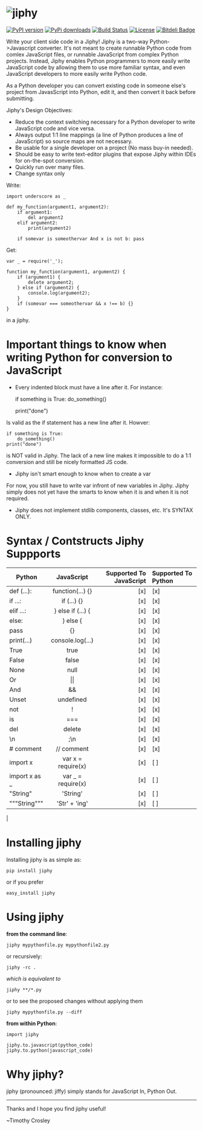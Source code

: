 ![jiphy](https://raw.github.com/timothycrosley/jiphy/master/logo.png)
=====

[![PyPI version](https://badge.fury.io/py/jiphy.png)](http://badge.fury.io/py/jiphy)
[![PyPi downloads](https://pypip.in/d/jiphy/badge.png)](https://crate.io/packages/jiphy/)
[![Build Status](https://travis-ci.org/timothycrosley/jiphy.png?branch=master)](https://travis-ci.org/timothycrosley/jiphy)
[![License](https://pypip.in/license/jiphy/badge.png)](https://pypi.python.org/pypi/jiphy/)
[![Bitdeli Badge](https://d2weczhvl823v0.cloudfront.net/timothycrosley/jiphy/trend.png)](https://bitdeli.com/free "Bitdeli Badge")

Write your client side code in a Jiphy! Jiphy is a two-way Python->Javascript converter. It's not meant to create
runnable Python code from comlex JavaScript files, or runnable JavaScript from complex Python projects. Instead,
Jiphy enables Python programmers to more easily write JavaScript code by allowing them to use more familiar syntax,
and even JavaScript developers to more easily write Python code.

As a Python developer you can convert existing code in someone else's project from JavasScript into Python, edit it,
and then convert it back before submitting.

Jiphy's Design Objectives:

- Reduce the context switching necessary for a Python developer to write JavaScript code and vice versa.
- Always output 1:1 line mappings (a line of Python produces a line of JavaScript) so source maps are not necessary.
- Be usable for a single developer on a project (No mass buy-in needed).
- Should be easy to write text-editor plugins that expose Jiphy within IDEs for on-the-spot conversion.
- Quickly run over many files.
- Change syntax only

Write:

    import underscore as _

    def my_function(argument1, argument2):
        if argument1:
            del argument2
        elif argument2:
            print(argument2)

        if somevar is someothervar And x is not b: pass


Get:

    var _ = require('_');

    function my_function(argument1, argument2) {
        if (argument1) {
            delete argument2;
        } else if (argument2) {
            console.log(argument2);
        }
        if (somevar === someothervar && x !== b) {}
    }

in a jiphy.


Important things to know when writing Python for conversion to JavaScript
===================

- Every indented block must have a line after it. For instance:

    if something is True:
        do_something()

    print("done")

Is valid as the if statement has a new line after it. Howver:

    if something is True:
        do_something()
    print("done")

is NOT valid in Jiphy. The lack of a new line makes it impossible to do a 1:1 conversion and still be nicely formatted JS code.

- Jiphy isn't smart enough to know when to create a var

For now, you still have to write var infront of new variables in Jiphy. Jiphy simply does not yet have the smarts to know when it is and when it is not required.

- Jiphy does not implement stdlib components, classes, etc. It's SYNTAX ONLY.


Syntax / Contstructs Jiphy Suppports
===================
| Python        | JavaScript        | Supported To JavaScript | Supported To Python |
| ------------- |:-----------------:| -----------------------:|:--------------------|
| def (...):    | function(...) {}  | [x]                     | [x]                 |
| if ...:       | if (...) {}       | [x]                     | [x]                 |
| elif ...:     | } else if (...) { | [x]                     | [x]                 |
| else:         | } else {          | [x]                     | [x]                 |
| pass          | {}                | [x]                     | [x]                 |
| print(...)    | console.log(...)  | [x]                     | [x]                 |
| True          | true              | [x]                     | [x]                 |
| False         | false             | [x]                     | [x]                 |
| None          | null              | [x]                     | [x]                 |
| Or            | &#124;&#124;                | [x]                     | [x]                 |
| And           | &&                | [x]                     | [x]                 |
| Unset         | undefined         | [x]                     | [x]                 |
| not           | !                 | [x]                     | [x]                 |
| is            | ===               | [x]                     | [x]                 |
| del           | delete            | [x]                     | [x]                 |
| \n            | ;\n               | [x]                     | [x]                 |
| # comment     | // comment        | [x]                     | [x]                 |
| import x      | var x = require(x)| [x]                     | [ ]                 |
| import x as _ | var _ = require(x)| [x]                     | [ ]                 |
| "String"      | 'String'          | [x]                     | [ ]                 |
| """String"""  | 'Str' + 'ing'     | [x]                     | [ ]                 |
|

Installing jiphy
===================

Installing jiphy is as simple as:

    pip install jiphy

or if you prefer

    easy_install jiphy

Using jiphy
===================
**from the command line**:

    jiphy mypythonfile.py mypythonfile2.py

or recursively:

    jiphy -rc .

 *which is equivalent to*

    jiphy **/*.py

or to see the proposed changes without applying them

    jiphy mypythonfile.py --diff

**from within Python**:

    import jiphy

    jiphy.to.javascript(python_code)
    jiphy.to.python(javascript_code)


Why jiphy?
======================

jiphy (pronounced: jiffy) simply stands for JavaScript In, Python Out.

--------------------------------------------

Thanks and I hope you find jiphy useful!

~Timothy Crosley
